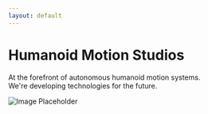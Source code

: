 ```yaml
---
layout: default
---
```


# Humanoid Motion Studios

At the forefront of autonomous humanoid motion systems.  
We're developing technologies for the future.

<!-- Optional image placeholder -->
![Image Placeholder](https://via.placeholder.com/800x400 "Coming soon")


